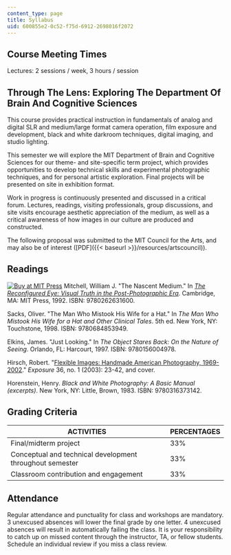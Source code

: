 ```yaml
---
content_type: page
title: Syllabus
uid: 600855e2-0c52-f75d-6912-2698016f2072
---
```


Course Meeting Times
--------------------

Lectures: 2 sessions / week, 3 hours / session

Through The Lens: Exploring The Department Of Brain And Cognitive Sciences
--------------------------------------------------------------------------

This course provides practical instruction in fundamentals of analog and digital SLR and medium/large format camera operation, film exposure and development, black and white darkroom techniques, digital imaging, and studio lighting.

This semester we will explore the MIT Department of Brain and Cognitive Sciences for our theme- and site-specific term project, which provides opportunities to develop technical skills and experimental photographic techniques, and for personal artistic exploration. Final projects will be presented on site in exhibition format.

Work in progress is continuously presented and discussed in a critical forum. Lectures, readings, visiting professionals, group discussions, and site visits encourage aesthetic appreciation of the medium, as well as a critical awareness of how images in our culture are produced and constructed.

The following proposal was submitted to the MIT Council for the Arts, and may also be of interest ([PDF]({{< baseurl >}}/resources/artscouncil)).

Readings
--------

[![Buy at MIT Press](/images/mp_logo.gif)](https://mitpress.mit.edu/9780262631600) Mitchell, William J. "The Nascent Medium." In [_The Reconfigured Eye: Visual Truth in the Post-Photographic Era_](https://mitpress.mit.edu/9780262631600). Cambridge, MA: MIT Press, 1992. ISBN: 9780262631600.

Sacks, Oliver. "The Man Who Mistook His Wife for a Hat." In _The Man Who Mistook His Wife for a Hat and Other Clinical Tales_. 5th ed. New York, NY: Touchstone, 1998. ISBN: 9780684853949.

Elkins, James. "Just Looking." In _The Object Stares Back: On the Nature of Seeing_. Orlando, FL: Harcourt, 1997. ISBN: 9780156004978.

Hirsch, Robert. "[Flexible Images: Handmade American Photography, 1969-2002](http://www.lightresearch.net/articles/handmade.html)." _Exposure_ 36, no. 1 (2003): 23-42, and cover.

Horenstein, Henry. _Black and White Photography: A Basic Manual (excerpts)_. New York, NY: Little, Brown, 1983. ISBN: 9780316373142.

Grading Criteria
----------------

| ACTIVITIES | PERCENTAGES |
| --- | --- |
| Final/midterm project | 33% |
| Conceptual and technical development throughout semester | 33% |
| Classroom contribution and engagement | 33% 

Attendance
----------

Regular attendance and punctuality for class and workshops are mandatory. 3 unexcused absences will lower the final grade by one letter. 4 unexcused absences will result in automatically failing the class. It is your responsibility to catch up on missed content through the instructor, TA, or fellow students. Schedule an individual review if you miss a class review.